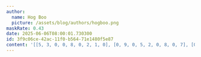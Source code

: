 ```yaml
---
author:
  name: Hog Boo
  picture: /assets/blog/authors/hogboo.png
maskRate: 0.43
date: 2025-06-06T08:00:01.730300
id: 3f9c06ce-42ac-11f0-b564-71e1480f5e87
content: '[[5, 3, 0, 0, 8, 0, 2, 1, 0], [0, 9, 0, 5, 2, 0, 8, 0, 7], [0, 7, 2, 1, 6, 9, 5, 3, 0], [7, 0, 0, 0, 0, 6, 4, 0, 8], [0, 1, 0, 7, 4, 2, 9, 5, 0], [6, 0, 4, 9, 0, 8, 0, 7, 0], [9, 8, 0, 0, 3, 0, 0, 0, 2], [1, 6, 3, 2, 0, 4, 7, 8, 0], [0, 4, 5, 0, 7, 0, 0, 9, 0]]'
---
```

